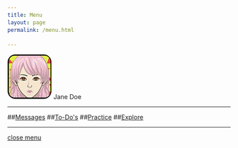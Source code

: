 ```yaml
---
title: Menu
layout: page
permalink: /menu.html

---
```

[![Menulogo](https://raw.githubusercontent.com/Stuartbriner/portland/gh-pages/images/avatar.png)](me.html) Jane Doe
*** 
##[Messages](messages.html)
##[To-Do's](todo.html)
##[Practice](practicetracker.html)
##[Explore](explore.html)


***

[close menu](G1_A1_pathway2.html)


